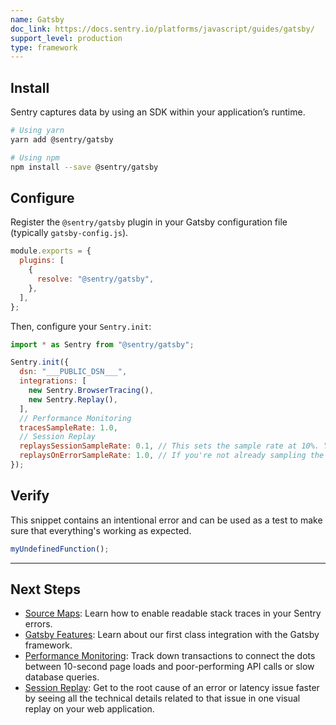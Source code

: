 ```yaml
---
name: Gatsby
doc_link: https://docs.sentry.io/platforms/javascript/guides/gatsby/
support_level: production
type: framework
---
```


## Install
Sentry captures data by using an SDK within your application’s runtime.

```bash
# Using yarn
yarn add @sentry/gatsby

# Using npm
npm install --save @sentry/gatsby
```

## Configure
Register the `@sentry/gatsby` plugin in your Gatsby configuration file (typically `gatsby-config.js`).

```javascript {filename:gatsby-config.js}
module.exports = {
  plugins: [
    {
      resolve: "@sentry/gatsby",
    },
  ],
};
```

Then, configure your `Sentry.init`:

```javascript {filename:sentry.config.js}
import * as Sentry from "@sentry/gatsby";

Sentry.init({
  dsn: "___PUBLIC_DSN___",
  integrations: [
    new Sentry.BrowserTracing(),
    new Sentry.Replay(),
  ],
  // Performance Monitoring
  tracesSampleRate: 1.0,
  // Session Replay
  replaysSessionSampleRate: 0.1, // This sets the sample rate at 10%. You may want to change it to 100% while in development and then sample at a lower rate in production.
  replaysOnErrorSampleRate: 1.0, // If you're not already sampling the entire session, change the sample rate to 100% when sampling sessions where errors occur.
});
```

## Verify
This snippet contains an intentional error and can be used as a test to make sure that everything's working as expected.

```javascript
myUndefinedFunction();
```

---
## Next Steps
- [Source Maps](https://docs.sentry.io/platforms/javascript/guides/gatsby/sourcemaps/): Learn how to enable readable stack traces in your Sentry errors.
- [Gatsby Features](https://docs.sentry.io/platforms/javascript/guides/gatsby/features/): Learn about our first class integration with the Gatsby framework.
- [Performance Monitoring](https://docs.sentry.io/platforms/javascript/guides/gatsby/performance/): Track down transactions to connect the dots between 10-second page loads and poor-performing API calls or slow database queries.
- [Session Replay](https://docs.sentry.io/platforms/javascript/guides/gatsby/session-replay/): Get to the root cause of an error or latency issue faster by seeing all the technical details related to that issue in one visual replay on your web application.
